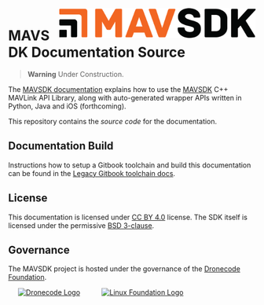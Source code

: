 <img src="./assets/site/sdk_logo_full.png" align="right" title="MAVSDK Logo" width="400px"/>

# MAVSDK Documentation Source

> **Warning** Under Construction.

The [MAVSDK documentation](https://mavsdk.mavlink.io/) explains how to use the [MAVSDK](https://github.com/mavlink/MAVSDK) C++ MAVLink API Library, along with auto-generated wrapper APIs written in Python, Java and iOS (forthcoming).

This repository contains the *source code* for the documentation.

## Documentation Build

Instructions how to setup a Gitbook toolchain and build this documentation can be found in the [Legacy Gitbook toolchain docs](https://github.com/GitbookIO/gitbook/blob/master/docs/setup.md).


## License

This documentation is licensed under [CC BY 4.0](https://creativecommons.org/licenses/by/4.0/) license.
The SDK itself is licensed under the permissive [BSD 3-clause](https://github.com/dronecore/DroneCore/blob/master/LICENSE.md).


## Governance

The MAVSDK project is hosted under the governance of the [Dronecode Foundation](https://www.dronecode.org/).

<a href="https://www.dronecode.org/" style="padding:20px" ><img src="assets/site/logo_dronecode.png" alt="Dronecode Logo" width="110px"/></a>
<a href="https://www.linuxfoundation.org/projects" style="padding:20px;"><img src="assets/site/logo_linux_foundation.png" alt="Linux Foundation Logo" width="80px" /></a>
<div style="padding:10px">&nbsp;</div>
